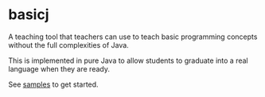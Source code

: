 basicj
======

A teaching tool that teachers can use to teach basic programming concepts without the full complexities of Java.

This is implemented in pure Java to allow students to graduate into a real language when they are ready.

See [samples](https://github.com/Pyrolistical/basicj/tree/master/src/main/java/basicj/samples) to get started.
